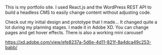 This is my portfolio site. I used React.js and the WordPress REST API to build a headless CMS to easily change content without adjusting code. 

Check out my initial design and prototype that I made... It changed quite a lot during my planning stages. I made it in Adobe XD.
You can change pages and get hover effects. There is also a working mini carousel!

https://xd.adobe.com/view/efe8237a-5d6e-4d11-821f-8a4dca49c253-babb/
